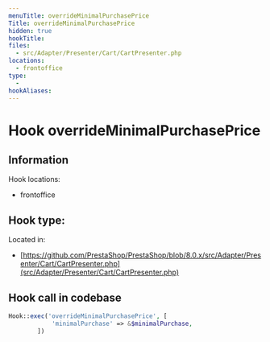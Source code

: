 ```yaml
---
menuTitle: overrideMinimalPurchasePrice
Title: overrideMinimalPurchasePrice
hidden: true
hookTitle: 
files:
  - src/Adapter/Presenter/Cart/CartPresenter.php
locations:
  - frontoffice
type:
  - 
hookAliases:
---
```


# Hook overrideMinimalPurchasePrice

## Information

Hook locations: 
  - frontoffice

Hook type: 
  - 

Located in: 
  - [https://github.com/PrestaShop/PrestaShop/blob/8.0.x/src/Adapter/Presenter/Cart/CartPresenter.php](src/Adapter/Presenter/Cart/CartPresenter.php)

## Hook call in codebase

```php
Hook::exec('overrideMinimalPurchasePrice', [
            'minimalPurchase' => &$minimalPurchase,
        ])
```